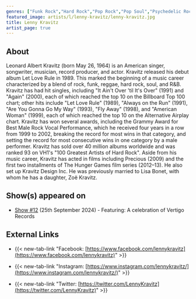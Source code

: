 ```yaml
---
genres: ["Funk Rock","Hard Rock","Pop Rock","Pop Soul","Psychedelic Rock","Rock","Soft Rock","Soul","Neo-Psychedelia","Psychedelic Soul"]
featured_image: artists/l/lenny-kravitz/lenny-kravitz.jpg
title: Lenny Kravitz
artist_page: true
---
```

## About

Leonard Albert Kravitz (born May 26, 1964) is an American singer, songwriter, musician, record producer, and actor.
Kravitz released his debut album Let Love Rule in 1989. This marked the beginning of a music career characterized by a blend of rock, funk, reggae, hard rock, soul, and R&B. Kravitz has had hit singles, including "It Ain't Over 'til It's Over" (1991) and "Again" (2000), each of which reached the top 10 on the Billboard Top 100 chart; other hits include "Let Love Rule" (1989), "Always on the Run" (1991), "Are You Gonna Go My Way" (1993), "Fly Away" (1998), and "American Woman" (1999), each of which reached the top 10 on the Alternative Airplay chart.
Kravitz has won several awards, including the Grammy Award for Best Male Rock Vocal Performance, which he received four years in a row from 1999 to 2002, breaking the record for most wins in that category, and setting the record for most consecutive wins in one category by a male performer. Kravitz has sold over 40 million albums worldwide and was ranked 93 on VH1's "100 Greatest Artists of Hard Rock". 
Aside from his music career, Kravitz has acted in films including Precious (2009) and the first two installments of The Hunger Games film series (2012–13). He also set up Kravitz Design Inc. He was previously married to Lisa Bonet, with whom he has a daughter, Zoë Kravitz.

## Show(s) appeared on

- [Show #12](/shows/featuring-a-celebration-of-vertigo-records/) (25th September 2024) - Featuring: A celebration of Vertigo Records

## External Links

- {{< new-tab-link "Facebook: [https://www.facebook.com/lennykravitz](https://www.facebook.com/lennykravitz)" >}}

- {{< new-tab-link "Instagram: [https://www.instagram.com/lennykravitz/](https://www.instagram.com/lennykravitz/)" >}}

- {{< new-tab-link "Twitter: [https://twitter.com/LennyKravitz](https://twitter.com/LennyKravitz)" >}}


